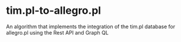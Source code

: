 # tim.pl-to-allegro.pl
An algorithm that implements the integration of the tim.pl database for allegro.pl using the Rest API and Graph QL
